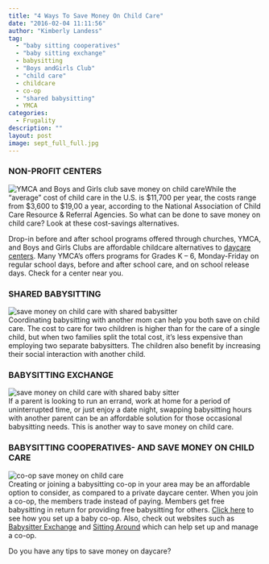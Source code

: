```yaml
---
title: "4 Ways To Save Money On Child Care"
date: "2016-02-04 11:11:56"
author: "Kimberly Landess"
tag:
  - "baby sitting cooperatives"
  - "baby sitting exchange"
  - babysitting
  - "Boys andGirls Club"
  - "child care"
  - childcare
  - co-op
  - "shared babysitting"
  - YMCA
categories:
  - Frugality
description: ""
layout: post
image: sept_full_full.jpg
---
```


### NON-PROFIT CENTERS

![YMCA and Boys and Girls club save money on child care](http://moderntips.com/wp-content/uploads/2015/12/Y-and-BG-Club.png)While the “average” cost of child care in the U.S. is $11,700 per year, the costs range from $3,600 to $19,00 a year, according to the National Association of Child Care Resource &amp; Referral Agencies. So what can be done to save money on child care? Look at these cost-savings alternatives.

Drop-in before and after school programs offered through churches, YMCA, and Boys and Girls Clubs are affordable childcare alternatives to [daycare centers](/6-unique-ideas-for-saving-on-childcare). Many YMCA’s offers programs for Grades K – 6, Monday-Friday on regular school days, before and after school care, and on school release days. Check for a center near you.

### SHARED BABYSITTING

![save money on child care with shared babysitter](http://moderntips.com/wp-content/uploads/2015/12/2-children-babysitting-1024x680.jpg)  
Coordinating babysitting with another mom can help you both save on child care. The cost to care for two children is higher than for the care of a single child, but when two families split the total cost, it’s less expensive than employing two separate babysitters. The children also benefit by increasing their social interaction with another child.

### BABYSITTING EXCHANGE

![save money on child care with shared baby sitter](http://moderntips.com/wp-content/uploads/2015/12/shared-babysitter-1024x512.jpg)  
If a parent is looking to run an errand, work at home for a period of uninterrupted time, or just enjoy a date night, swapping babysitting hours with another parent can be an affordable solution for those occasional babysitting needs. This is another way to save money on child care.

### BABYSITTING COOPERATIVES- AND SAVE MONEY ON CHILD CARE

![co-op save money on child care](http://moderntips.com/wp-content/uploads/2015/12/coop-1024x768.jpg)  
Creating or joining a babysitting co-op in your area may be an affordable option to consider, as compared to a private daycare center. When you join a co-op, the members trade instead of paying. Members get free babysitting in return for providing free babysitting for others. [Click here](http://www.babycenter.com/0_babysitting-co-ops_51.bc) to see how you set up a baby co-op. Also, check out websites such as [Babysitter Exchange](https://www.babysitterexchange.com/servlet/Main.jsp) and [Sitting Around](https://www.sittingaround.com/) which can help set up and manage a co-op.

Do you have any tips to save money on daycare?
